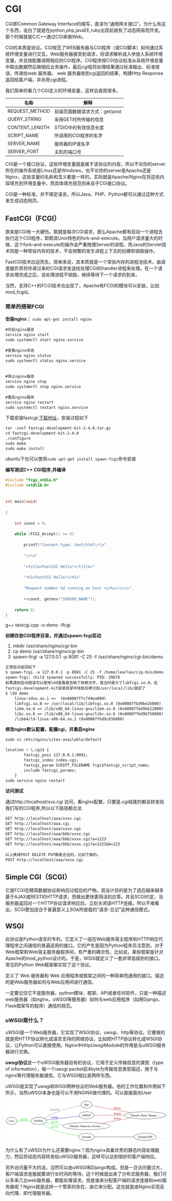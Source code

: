 # CGI

CGI即Common Gateway Interface的缩写，直译为“通用网关接口”。为什么有这个东西，说白了就是在python,php,javaEE,ruby出现前就有了动态网易而开发。那个时候就是C/C++通过CGI来做Web。

CGI的本质是协议。CGI规范了WEB服务器与CGI程序（或CGI脚本）如何通过系统环境变量进行交互。Web服务器接受到请求，将请求解析成入参放入系统环境变量，并且按配置调用相应的CGI程序。CGI程序按CGI协议标准从系统环境变量中取出数据然后做相应业务操作，最后cgi程将处理结果通过标准输出、标准错误，传递给web 服务器。 web 服务器收到cgi返回的结果，构建Http Response返回给客户端，并杀死cgi进程。

我们简单的看几个CGI定义的环境变量，这样会直观很多。

名称 | 解释
---|---
REQUEST_METHOD | 前端页面数据请求方式：get/post
QUERY_STRING | 采用GET时所传输的信息
CONTENT_LENGTH | STDIO中的有效信息长度
SCRIPT_NAME | 所调用的CGI程序的名字
SERVER_NAME | 服务器的IP或名字
SERVER_PORT | 主机的端口号

CGI是一个接口协议，这些环境变量就是属于该协议的内容，所以不论你的server所在的操作系统是Linux还是Windows，也不论你的server是Apache还是Nginx，这些变量的名称和含义都是一样的。实际就是Apache/Nginx在将这些内容填充到环境变量中，而具体填充规范则来自于CGI接口协议。

CGI是一种标准，并不限定语言。所以Java、PHP、Python都可以通过这种方式来生成动态网页。

## FastCGI（FCGI）

原来是CGI有一大硬伤。那就是每次CGI请求，那么Apache都有启动一个进程去执行这个CGI程序，即颇具Unix特色的fork-and-execute。当用户请求量大的时候，这个fork-and-execute的操作会严重拖慢Server的进程。而Java的Servlet技术则是一种常驻内存的技术，不会频繁的发生进程上下文的创建和销毁操作。

FastCGI技术应运而生。简单来说，其本质就是一个常驻内存的进程池技术，由调度器负责将传递过来的CGI请求发送给处理CGI的handler进程来处理。在一个请求处理完成之后，该处理进程不销毁，继续等待下一个请求的到来。

当然，支持C++的FCGI技术也出现了，Apache有FCGI的模块可以安装，比如mod_fcgid。

### 简单的搭架FCGI

**安装nginx：** `sudo apt-get install nginx`

```
#开启nginx服务
service nginx start
sudo systemctl start nginx.service
 
#查看nginx状态
service nginx status
sudo systemctl status nginx.service
 
 
#停止nginx服务
service nginx stop
sudo systemctl stop nginx.service
 
#重启nginx服务
service nginx restart 
sudo systemctl restart nginx.service
```

下载安装fastcgi:[下载地址](https://github.com/eatonphil/fastcgi-development-kit/releases)，安装过程如下

```
tar -zxvf fastcgi-development-kit-2.4.0.tar.gz
cd fastcgi-development-kit-2.4.0
./configure
sudo make
sudo make install
```
ubuntu下也可以使用`sudo apt-get install spawn-fcgi`命令安装


**编写测试C++ CGI程序,并编译**

```testcgi.cpp
#include "fcgi_stdio.h"
#include <stdlib.h>


int main(void)

{

    int count = 0;

    while (FCGI_Accept() >= 0)

        printf("Content-type: text/html\r\n"

        "\r\n"

        "<title>FastCGI Hello!</title>"

        "<h1>FastCGI Hello!</h1>"

        "Request number %d running on host <i>%s</i>\n",

        ++count, getenv("SERVER_NAME"));

    return 0;
}
```

g++ testcgi.cpp -o demo  -lfcgi

**创建存放CGI程序目录，并通过spawn-fcgi启动**

1. mkdir /usr/share/nginx/cgi-bin
2. cp demo /usr/share/nginx/cgi-bin
3. spawn-fcgi -a 127.0.0.1 -p 8081 -C 25 -f /usr/share/nginx/cgi-bin/demo

```
正常启动返回如下
$ spawn-fcgi -a 127.0.0.1 -p 8081 -C 25 -f /home/learlee/cig-bin/demo 
spawn-fcgi: child spawned successfully: PID: 29878
如果遇到启动错误可以使用ldd查看是否缺了依赖文件，我当时是少了libfcgi.so.0，在fastcgi-development-kit安装目录中找到后拷贝到/usr/local/lib/就好了
$ ldd demo
	linux-vdso.so.1 =>  (0x00007ffcf49ea000)
	libfcgi.so.0 => /usr/local/lib/libfcgi.so.0 (0x00007fbd9be2b000)
	libm.so.6 => /lib/x86_64-linux-gnu/libm.so.6 (0x00007fbd9bb22000)
	libc.so.6 => /lib/x86_64-linux-gnu/libc.so.6 (0x00007fbd9b758000)
	/lib64/ld-linux-x86-64.so.2 (0x00007fbd9c036000)
```

**修改nginx默认配置，配置cgi，并重启nginx**

```
sudo vi /etc/nginx/sites-available/default

location ~ \.cgi$ {
        fastcgi_pass 127.0.0.1:8081;
        fastcgi_index index.cgi;
        fastcgi_param SCRIPT_FILENAME fcgi$fastcgi_script_name;
        include fastcgi_params;
    }
sudo service nginx restart
```

**访问测试**

通过http://localhost/xxx.cgi 访问，看nginx配置，只要是.cgi结尾的都会转发给我们写的CGI程序,所以以下路径都合法

```
GET http://localhost/aaa/xxxx.cgi
GET http://localhost/aaa.cgi
GET http://localhost/aaa/xxxx.cgi
GET http://localhost/aaa/bbb/xxxx.cgi
GET http://localhost/aaa/bbb/xxxx.cgi?a=1223
GET http://localhost/aaa/bbb/xxxx.cgi?a=1223&b=123

以上换成POST DELETE PUT都是合法的，比如下面的。
POST http://localhost/aaa/xxxx.cgi

```


## Simple CGI（SCGI）

它是FCGI在精简数据协议和响应过程后的产物。其设计目的是为了适应越来越多基于AJAX或REST的HTTP请求，而做出更快更简洁的应答。并且SCGI约定，当服务器返回对一个HTTP协议请求响应后，立刻关闭该HTTP连接。所以不难看出，SCGI更加适合于普遍意义上SOA所提倡的“请求-忘记”这种通信模式。

## WSGI

此协议是Python语言的专利，它定义了一组在Web服务宿主程序和HTTP响应代理程序之间通信的普遍适用的接口。它的产生是因为Python程序员注意到，对于Web框架和Web宿主服务器程序间，有严重的耦合性，比如说，某些框架是针对Apache的mod_python设计的。于是，WSGI就定义了一套非常低级别的接口。常见的Python Web框架都实现了这个协议。

定义了 Web 服务器和 Web 应用程序或框架之间的一种简单而通用的接口。描述的是Web服务器如何与Web应用间进行通信。

一定要记住它不是服务器、python模块、框架、API或者任何软件，只是一种描述web服务器（如nginx，uWSGI等服务器）如何与web应用程序（如用Django、Flask框架写的程序）通信的规范。

### uWSGI是什么？

uWSGI是一个Web服务器，它实现了WSGI协议、uwsgi、http等协议。它要做的就是把HTTP协议转化成语言支持的网络协议。比如把HTTP协议转化成WSGI协议，让Python可以直接使用。Nginx中HttpUwsgiModule的作用是与uWSGI服务器进行交换。

**uwsgi协议**是一个uWSGI服务器自有的协议，它用于定义传输信息的类型（type of information），每一个uwsgi packet前4byte为传输信息类型描述，用于与nginx等代理服务器通信，它与WSGI相比是两样东西。

uWSGI是实现了uwsgi和WSGI两种协议的Web服务器。他的工作位置和作用如下所示，当然uWSGI本身也是可以不用NGINX做代理的。可以直接面向User

![](pic/uWSGIWorkPosition.png)

为什么有了uWSGI为什么还需要nginx？因为nginx具备优秀的静态内容处理能力，然后将动态内容转发给uWSGI服务器，这样可以达到很好的客户端响应。

另外访问量不大的话，当然可以由uWSGI和Django构成。但是一旦访问量过大，客户端请求连接就要进行长时间的等待。这个时候就出来了分布式服务器，我们可以多来几台web服务器，都能处理请求。但是谁来分配客户端的请求连接和web服务器呢？Nginx就是这样一个管家的存在，由它来分配。这也就是由Nginx实现反向代理，即代理服务器。
